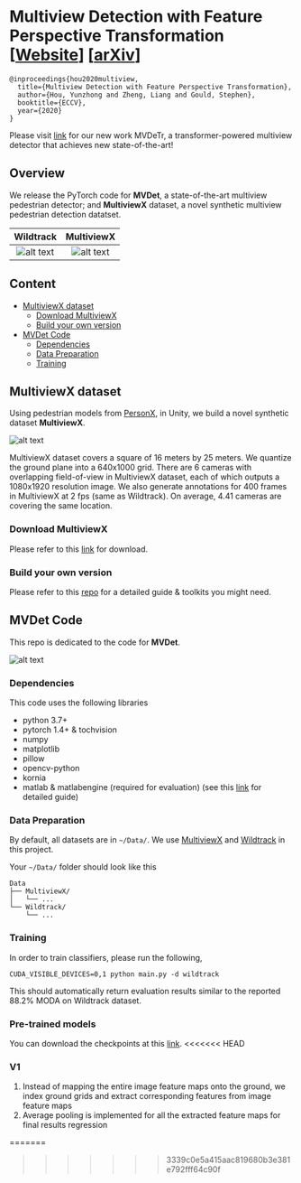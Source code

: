 # Multiview Detection with Feature Perspective Transformation [[Website](https://hou-yz.github.io/publication/2020-eccv2020-mvdet)] [[arXiv](https://arxiv.org/abs/2007.07247)]

```
@inproceedings{hou2020multiview,
  title={Multiview Detection with Feature Perspective Transformation},
  author={Hou, Yunzhong and Zheng, Liang and Gould, Stephen},
  booktitle={ECCV},
  year={2020}
}
```

Please visit [link](https://github.com/hou-yz/MVDeTr) for our new work MVDeTr, a transformer-powered multiview detector that achieves new state-of-the-art!

## Overview
We release the PyTorch code for **MVDet**, a state-of-the-art multiview pedestrian detector; and **MultiviewX** dataset, a novel synthetic multiview pedestrian detection datatset.

Wildtrack             |  MultiviewX
:-------------------------:|:-------------------------:
![alt text](https://hou-yz.github.io/images/eccv2020_mvdet_wildtrack_demo.gif "Detection results on Wildtrack dataset")  |  ![alt text](https://hou-yz.github.io/images/eccv2020_mvdet_multiviewx_demo.gif "Detection results on MultiviewX dataset")

 
## Content
- [MultiviewX dataset](#multiviewx-dataset)
    * [Download MultiviewX](#download-multiviewx)
    * [Build your own version](#build-your-own-version)
- [MVDet Code](#mvdet-code)
    * [Dependencies](#dependencies)
    * [Data Preparation](#data-preparation)
    * [Training](#training)



## MultiviewX dataset
Using pedestrian models from [PersonX](https://github.com/sxzrt/Dissecting-Person-Re-ID-from-the-Viewpoint-of-Viewpoint), in Unity, we build a novel synthetic dataset **MultiviewX**. 

![alt text](https://hou-yz.github.io/images/eccv2020_mvdet_multiviewx_dataset.jpg "Visualization of MultiviewX dataset")

MultiviewX dataset covers a square of 16 meters by 25 meters. We quantize the ground plane into a 640x1000 grid. There are 6 cameras with overlapping field-of-view in MultiviewX dataset, each of which outputs a 1080x1920 resolution image. We also generate annotations for 400 frames in MultiviewX at 2 fps (same as Wildtrack). On average, 4.41 cameras are covering the same location. 

### Download MultiviewX
Please refer to this [link](https://1drv.ms/u/s!AtzsQybTubHfgP9BJt2g7R_Ku4X3Pg?e=GFGeVn) for download.

### Build your own version
Please refer to this [repo](https://github.com/hou-yz/MultiviewX) for a detailed guide & toolkits you might need.




## MVDet Code
This repo is dedicated to the code for **MVDet**. 

![alt text](https://hou-yz.github.io/images/eccv2020_mvdet_architecture.png "Architecture for MVDet")

### Dependencies
This code uses the following libraries
- python 3.7+
- pytorch 1.4+ & tochvision
- numpy
- matplotlib
- pillow
- opencv-python
- kornia
- matlab & matlabengine (required for evaluation) (see this [link](/multiview_detector/evaluation/README.md) for detailed guide)

### Data Preparation
By default, all datasets are in `~/Data/`. We use [MultiviewX](#multiviewx-dataset) and [Wildtrack](https://www.epfl.ch/labs/cvlab/data/data-wildtrack/) in this project. 

Your `~/Data/` folder should look like this
```
Data
├── MultiviewX/
│   └── ...
└── Wildtrack/ 
    └── ...
```

### Training
In order to train classifiers, please run the following,
```shell script
CUDA_VISIBLE_DEVICES=0,1 python main.py -d wildtrack
``` 
This should automatically return evaluation results similar to the reported 88.2\% MODA on Wildtrack dataset. 

### Pre-trained models
You can download the checkpoints at this [link](https://anu365-my.sharepoint.com/:u:/g/personal/u6852178_anu_edu_au/Edhf_qajGMZLvlh9o6kByeUBxo_4E6DVjiQR2mrpGFtPjA?e=qEgiWR).
<<<<<<< HEAD




### V1 
1. Instead of mapping the entire image feature maps onto the ground, we index ground grids and extract corresponding features from image feature maps
2. Average pooling is implemented for all the extracted feature maps for final results regression

=======
>>>>>>> 3339c0e5a415aac819680b3e381e792fff64c90f
